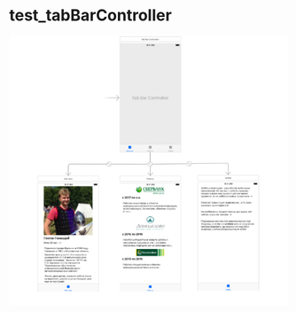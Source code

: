 # test_tabBarController

![alt text](https://github.com/GlotovG/test_tabBarController/blob/master/Снимок%20экрана%202018-09-03%20в%200.53.55.png)

